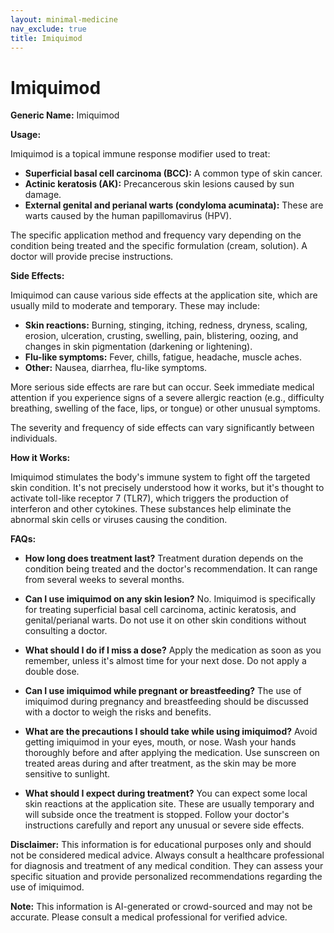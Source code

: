 ```yaml
---
layout: minimal-medicine
nav_exclude: true
title: Imiquimod
---
```


# Imiquimod

**Generic Name:** Imiquimod

**Usage:**

Imiquimod is a topical immune response modifier used to treat:

* **Superficial basal cell carcinoma (BCC):**  A common type of skin cancer.
* **Actinic keratosis (AK):**  Precancerous skin lesions caused by sun damage.
* **External genital and perianal warts (condyloma acuminata):**  These are warts caused by the human papillomavirus (HPV).

The specific application method and frequency vary depending on the condition being treated and the specific formulation (cream, solution).  A doctor will provide precise instructions.

**Side Effects:**

Imiquimod can cause various side effects at the application site, which are usually mild to moderate and temporary. These may include:

* **Skin reactions:**  Burning, stinging, itching, redness, dryness, scaling, erosion, ulceration, crusting, swelling, pain, blistering, oozing, and changes in skin pigmentation (darkening or lightening).
* **Flu-like symptoms:**  Fever, chills, fatigue, headache, muscle aches.
* **Other:**  Nausea, diarrhea, flu-like symptoms.

More serious side effects are rare but can occur.  Seek immediate medical attention if you experience signs of a severe allergic reaction (e.g., difficulty breathing, swelling of the face, lips, or tongue) or other unusual symptoms.

The severity and frequency of side effects can vary significantly between individuals.

**How it Works:**

Imiquimod stimulates the body's immune system to fight off the targeted skin condition. It's not precisely understood how it works, but it's thought to activate toll-like receptor 7 (TLR7), which triggers the production of interferon and other cytokines. These substances help eliminate the abnormal skin cells or viruses causing the condition.

**FAQs:**

* **How long does treatment last?** Treatment duration depends on the condition being treated and the doctor's recommendation. It can range from several weeks to several months.

* **Can I use imiquimod on any skin lesion?** No. Imiquimod is specifically for treating superficial basal cell carcinoma, actinic keratosis, and genital/perianal warts.  Do not use it on other skin conditions without consulting a doctor.

* **What should I do if I miss a dose?**  Apply the medication as soon as you remember, unless it's almost time for your next dose.  Do not apply a double dose.

* **Can I use imiquimod while pregnant or breastfeeding?**  The use of imiquimod during pregnancy and breastfeeding should be discussed with a doctor to weigh the risks and benefits.

* **What are the precautions I should take while using imiquimod?** Avoid getting imiquimod in your eyes, mouth, or nose. Wash your hands thoroughly before and after applying the medication.  Use sunscreen on treated areas during and after treatment, as the skin may be more sensitive to sunlight.

* **What should I expect during treatment?** You can expect some local skin reactions at the application site.  These are usually temporary and will subside once the treatment is stopped.  Follow your doctor's instructions carefully and report any unusual or severe side effects.

**Disclaimer:** This information is for educational purposes only and should not be considered medical advice. Always consult a healthcare professional for diagnosis and treatment of any medical condition.  They can assess your specific situation and provide personalized recommendations regarding the use of imiquimod.


**Note:** This information is AI-generated or crowd-sourced and may not be accurate. Please consult a medical professional for verified advice.